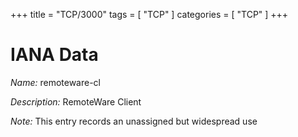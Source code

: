 +++
title = "TCP/3000"
tags = [ "TCP" ]
categories = [ "TCP" ]
+++

# IANA Data

_Name:_ remoteware-cl

_Description:_ RemoteWare Client

_Note:_ This entry records an unassigned but widespread use

